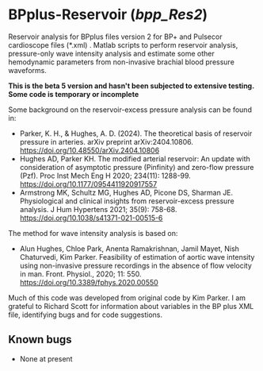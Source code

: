 # BPplus-Reservoir (*bpp_Res2*)
Reservoir analysis for BPplus files version 2 for BP+ and Pulsecor cardioscope files (\*.xml)  .
Matlab scripts to perform reservoir analysis, pressure-only wave intensity analysis and estimate some other hemodynamic parameters from non-invasive brachial blood pressure waveforms.

**This is the beta 5 version and hasn't been subjected to extensive testing. Some code is temporary or incomplete**

Some background on the reservoir-excess pressure analysis can be found in:

* Parker, K. H., & Hughes, A. D. (2024). The theoretical basis of reservoir pressure in arteries. arXiv preprint arXiv:2404.10806. https://doi.org/10.48550/arXiv.2404.10806
* Hughes AD, Parker KH. The modified arterial reservoir: An update with consideration of asymptotic pressure (Pinfinity) and zero-flow pressure (Pzf). Proc Inst Mech Eng H 2020; 234(11): 1288-99. https://doi.org/10.1177/0954411920917557
* Armstrong MK, Schultz MG, Hughes AD, Picone DS, Sharman JE. Physiological and clinical insights from reservoir-excess pressure analysis. 
J Hum Hypertens 2021; 35(9): 758-68. https://doi.org/10.1038/s41371-021-00515-6

The method for wave intensity analysis is based on: 
* Alun Hughes, Chloe Park, Anenta Ramakrishnan, Jamil Mayet, Nish Chaturvedi, Kim Parker. Feasibility of estimation of aortic wave intensity using non-invasive pressure recordings in the absence of flow velocity in man.
Front. Physiol., 2020; 11: 550. https://doi.org/10.3389/fphys.2020.00550

Much of this code was developed from original code by Kim Parker.
I am grateful to Richard Scott for information about variables in the BP plus XML file, identifying bugs and for code suggestions.

## Known bugs
* None at present
